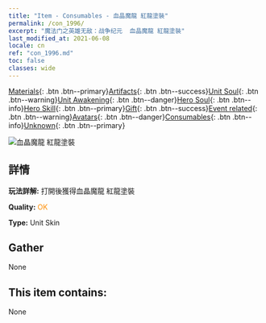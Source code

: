 ```yaml
---
title: "Item - Consumables - 血晶魔龍 紅龍塗裝"
permalink: /con_1996/
excerpt: "魔法门之英雄无敌：战争纪元  血晶魔龍 紅龍塗裝"
last_modified_at: 2021-06-08
locale: cn
ref: "con_1996.md"
toc: false
classes: wide
---
```

 [Materials](/ItemsCN/){: .btn .btn--primary}[Artifacts](/ItemsCN/Artifacts/){: .btn .btn--success}[Unit Soul](/ItemsCN/UnitSoul/){: .btn .btn--warning}[Unit Awakening](/ItemsCN/UnitAwakening/){: .btn .btn--danger}[Hero Soul](/ItemsCN/HeroSoul/){: .btn .btn--info}[Hero Skill](/ItemsCN/HeroSkill/){: .btn .btn--primary}[Gift](/ItemsCN/Gift/){: .btn .btn--success}[Event related](/ItemsCN/Events/){: .btn .btn--warning}[Avatars](/ItemsCN/Avatars/){: .btn .btn--danger}[Consumables](/ItemsCN/Consumables/){: .btn .btn--info}[Unknown](/ItemsCN/Unknown/){: .btn .btn--primary}

 ![血晶魔龍 紅龍塗裝](/images/u/ti_honglongdiancang.jpg)

## 詳情
 **玩法詳解:** 打開後獲得血晶魔龍 紅龍塗裝

 **Quality:** <span style="color: #FF8C00">OK</span>

 **Type:** Unit Skin

## Gather

  None

## This item contains:

  None

